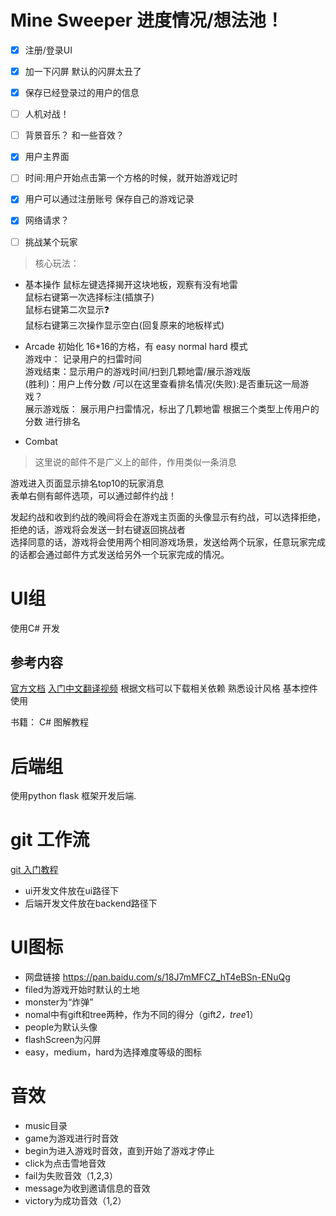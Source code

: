 # Mine Sweeper 进度情况/想法池！

- [x] 注册/登录UI
- [x] 加一下闪屏 默认的闪屏太丑了
- [x] 保存已经登录过的用户的信息
- [ ] 人机对战！
- [ ] 背景音乐？ 和一些音效？
- [x] 用户主界面
- [ ] 时间:用户开始点击第一个方格的时候，就开始游戏记时
- [x] 用户可以通过注册账号 保存自己的游戏记录
- [x] 网络请求？
- [ ] 挑战某个玩家


> 核心玩法：
- 基本操作
鼠标左键选择揭开这块地板，观察有没有地雷<br>
鼠标右键第一次选择标注(插旗子)<br>
鼠标右键第二次显示❓<br>
鼠标右键第三次操作显示空白(回复原来的地板样式)

- Arcade
初始化 16*16的方格，有 easy normal hard 模式<br>
游戏中： 记录用户的扫雷时间 <br>
游戏结束：显示用户的游戏时间/扫到几颗地雷/展示游戏版<br>
(胜利)：用户上传分数 /可以在这里查看排名情况(失败):是否重玩这一局游戏？<br>
展示游戏版： 展示用户扫雷情况，标出了几颗地雷
根据三个类型上传用户的分数 进行排名

- Combat
>这里说的邮件不是广义上的邮件，作用类似一条消息

游戏进入页面显示排名top10的玩家消息<br>
表单右侧有邮件选项，可以通过邮件约战！<br>

发起约战和收到约战的晚间将会在游戏主页面的头像显示有约战，可以选择拒绝，拒绝的话，游戏将会发送一封右键返回挑战者<br>
选择同意的话，游戏将会使用两个相同游戏场景，发送给两个玩家，任意玩家完成的话都会通过邮件方式发送给另外一个玩家完成的情况。

# UI组
使用C# 开发
## 参考内容
[官方文档](https://docs.microsoft.com/zh-cn/windows/uwp/get-started/your-first-app)
[入门中文翻译视频](https://zhuanlan.zhihu.com/p/20364660)
根据文档可以下载相关依赖 熟悉设计风格 基本控件使用

书籍： C# 图解教程

# 后端组
使用python flask 框架开发后端.


# git 工作流
[git 入门教程](https://git-scm.com/book/zh/v1/Git-%E5%9F%BA%E7%A1%80)

- ui开发文件放在ui路径下
- 后端开发文件放在backend路径下

# UI图标
- 网盘链接 https://pan.baidu.com/s/18J7mMFCZ_hT4eBSn-ENuQg
- filed为游戏开始时默认的土地
- monster为“炸弹”
- nomal中有gift和tree两种，作为不同的得分（gift*2，tree*1）
- people为默认头像
- flashScreen为闪屏
- easy，medium，hard为选择难度等级的图标

# 音效
- music目录
- game为游戏进行时音效
- begin为进入游戏时音效，直到开始了游戏才停止
- click为点击雪地音效
- fail为失败音效（1,2,3）
- message为收到邀请信息的音效
- victory为成功音效（1,2）


